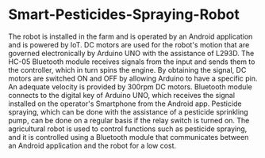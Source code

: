 # Smart-Pesticides-Spraying-Robot
The robot is installed in the farm and is operated by an Android application and is powered by IoT. DC motors are used for
the robot's motion that are governed electronically by Arduino UNO with the assistance of L293D. The HC-05 Bluetooth
module receives signals from the input and sends them to the controller, which in turn spins the engine. By obtaining the
signal, DC motors are switched ON and OFF by allowing Arduino to have a specific pin. An adequate velocity is provided
by 300rpm DC motors. Bluetooth module connects to the digital key of Arduino UNO, which receives the signal installed on
the operator's Smartphone from the Android app. Pesticide spraying, which can be done with the assistance of a pesticide
sprinkling pump, can be done on a regular basis if the relay switch is turned on. The agricultural robot is used to control
functions such as pesticide spraying, and it is controlled using a Bluetooth module that communicates between an Android
application and the robot for a low cost.
